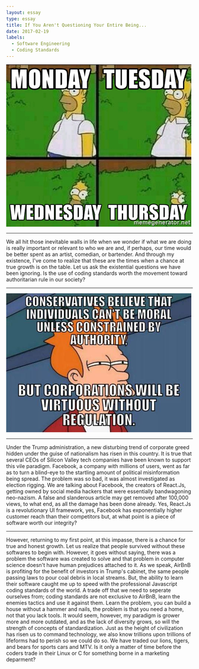 ```yaml
---
layout: essay
type: essay
title: If You Aren't Questioning Your Entire Being...
date: 2017-02-19
labels:
  - Software Engineering
  - Coding Standards
---
```

<img class="ui centered medium image" src="../images/truth.jpg">
<hr>
We all hit those inevitable walls in life when we wonder if what we are doing is really important or relevant to who we are and, if perhaps, our time would be better spent as an artist, comedian, or bartender.
And through my existence, I've come to realize that these are the times when a chance at true growth is on the table. Let us ask the existential questions we have been ignoring.
Is the use of coding standards worth the movement toward authoritarian rule in our society?
<hr>
<img class="ui centered medium image" src="../images/truth1.jpg">
<hr>
Under the Trump administration, a new disturbing trend of corporate greed hidden under the guise of nationalism has risen in this country. It is true that several CEOs of Silicon Valley tech companies have been known to support this vile paradigm. Facebook, a company with millions of users, went as far as to turn a blind-eye to the startling amount of political misinformation being spread. The problem was so bad, it was almost investigated as election rigging. We are talking about Facebook, the creators of React.Js, getting owned by social media hackers that were essentially bandwagoning neo-nazism. A false and slanderous article may get removed after 100,000 views, to what end, as all the damage has been done already. Yes, React.Js is a revolutionary UI framework, yes, Facebook has exponentially higher customer reach than their competitors but, at what point is a piece of software worth our integrity? 
<hr>
However, returning to my first point, at this impasse, there is a chance for true and honest growth. Let us realize that people survived without these softwares to begin with. However, it goes without saying, there was a problem the software was created to solve and that problem in computer science doesn't have human prejudices attached to it. As we speak, AirBnB is profiting for the benefit of investors in Trump's cabinet, the same people passing laws to pour coal debris in local streams. But, the ability to learn their software caught me up to speed with the professional Javascript coding standards of the world. A trade off that we need to seperate ourselves from; coding standards are not exclusive to AirBnB, learn the enemies tactics and use it against them. Learn the problem, you can build a house without a hammer and nails, the problem is that you need a home, not that you lack tools. It would seem, however, my paradigm is grower more and more outdated, and as the lack of diversity grows, so will the strength of concepts of standardization. Just as the height of civilization has risen us to command technology, we also know trillions upon trillions of lifeforms had to perish so we could do so. We have traded our lions, tigers, and bears for sports cars and MTV. Is it only a matter of time before the coders trade in their Linux or C for something borne in a marketing deparment?
